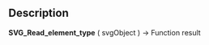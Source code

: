 ﻿<!-- name := SVG_Read_element_type ( svgObject ) -> svgObject (Text) <- name (Text)-->## Description **SVG\_Read\_element\_type** ( svgObject ) -&gt; Function result